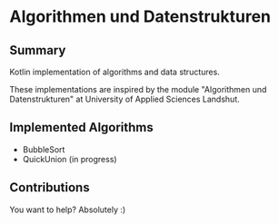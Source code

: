 # Algorithmen und Datenstrukturen


## Summary
Kotlin implementation of algorithms and data structures. 

These implementations are inspired by the module "Algorithmen und Datenstrukturen" at University of Applied Sciences Landshut.

## Implemented Algorithms
- BubbleSort
- QuickUnion (in progress)

## Contributions
You want to help? Absolutely :)